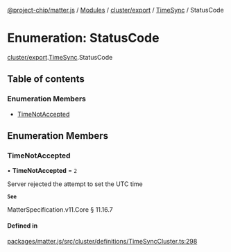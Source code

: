 [@project-chip/matter.js](../README.md) / [Modules](../modules.md) / [cluster/export](../modules/cluster_export.md) / [TimeSync](../modules/cluster_export.TimeSync.md) / StatusCode

# Enumeration: StatusCode

[cluster/export](../modules/cluster_export.md).[TimeSync](../modules/cluster_export.TimeSync.md).StatusCode

## Table of contents

### Enumeration Members

- [TimeNotAccepted](cluster_export.TimeSync.StatusCode.md#timenotaccepted)

## Enumeration Members

### TimeNotAccepted

• **TimeNotAccepted** = ``2``

Server rejected the attempt to set the UTC time

**`See`**

MatterSpecification.v11.Core § 11.16.7

#### Defined in

[packages/matter.js/src/cluster/definitions/TimeSyncCluster.ts:298](https://github.com/project-chip/matter.js/blob/0c058ae17fdba4c0b89b8b13c309011d51782299/packages/matter.js/src/cluster/definitions/TimeSyncCluster.ts#L298)
